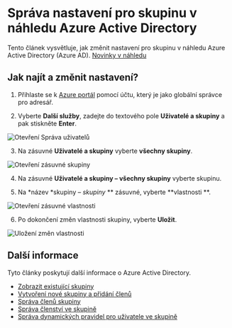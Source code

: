 <properties
    pageTitle="Správa nastavení pro skupinu v náhledu Azure Active Directory | Microsoft Azure"
    description="Jak upravit vlastnosti a další nastavení pro skupinu v Azure Active Directory"
    services="active-directory"
    documentationCenter=""
    authors="curtand"
    manager="femila"
    editor=""/>

<tags
    ms.service="active-directory"
    ms.workload="identity"
    ms.tgt_pltfrm="na"
    ms.devlang="na"
    ms.topic="article"
    ms.date="09/12/2016"
    ms.author="curtand"/>


# <a name="manage-the-settings-for-a-group-in-azure-active-directory-preview"></a>Správa nastavení pro skupinu v náhledu Azure Active Directory

Tento článek vysvětluje, jak změnit nastavení pro skupinu v náhledu Azure Active Directory (Azure AD). [Novinky v náhledu](active-directory-preview-explainer.md)

## <a name="how-do-i-find-and-change-the-settings"></a>Jak najít a změnit nastavení?

1.  Přihlaste se k [Azure portál](https://portal.azure.com) pomocí účtu, který je jako globální správce pro adresář.

2.  Vyberte **Další služby**, zadejte do textového pole **Uživatelé a skupiny** a pak stiskněte **Enter**.

  ![Otevření Správa uživatelů](./media/active-directory-groups-settings-azure-portal/search-user-management.png)

3.  Na zásuvné **Uživatelé a skupiny** vyberte **všechny skupiny**.

  ![Otevření zásuvné skupiny](./media/active-directory-groups-settings-azure-portal/view-groups-blade.png)

4. Na zásuvné **Uživatelé a skupiny – všechny skupiny** vyberte skupinu.

5. Na *název *skupiny – *skupiny* ** zásuvné, vyberte **vlastnosti **.

  ![Otevření zásuvné vlastnosti](./media/active-directory-groups-settings-azure-portal/select-group-properties.png)

6. Po dokončení změn vlastnosti skupiny, vyberte **Uložit**.    

  ![Uložení změn vlastnosti](./media/active-directory-groups-settings-azure-portal/save-group-properties.png)


## <a name="additional-information"></a>Další informace

Tyto články poskytují další informace o Azure Active Directory.

* [Zobrazit existující skupiny](active-directory-groups-view-azure-portal.md)
* [Vytvoření nové skupiny a přidání členů](active-directory-groups-create-azure-portal.md)
* [Správa členů skupiny](active-directory-groups-members-azure-portal.md)
* [Správa členství ve skupině](active-directory-groups-membership-azure-portal.md)
* [Správa dynamických pravidel pro uživatele ve skupině](active-directory-groups-dynamic-membership-azure-portal.md)
